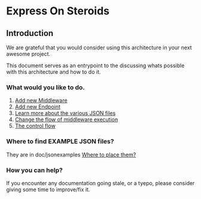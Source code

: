 # Express On Steroids
## Introduction
We are grateful that you would consider using this architecture in your next awesome project.

This document serves as an entrypoint to the discussing whats possible with this architecture and how to do it.

### What would you like to do.
1. [Add new Middleware](./addNewMiddleware.md)
2. [Add new Endpoint](./addNewEndpoint.md)
3. [Learn more about the various JSON files](./jsonFilesDoc.md)
4. [Change the flow of middleware execution](./addNewMiddleware.md#configuring-middleware)
5. [The control flow](./controlFlow.md)

### Where to find EXAMPLE JSON files?
They are in doc/jsonexamples
[Where to place them?](./jsonFilesDoc.md) 

### How you can help?
If you encounter any documentation going stale, or a tyepo, please consider giving some time to improve/fix it. 
